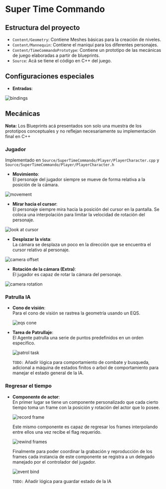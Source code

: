 # Super Time Commando

## Estructura del proyecto

- `Content/Geometry`: Contiene Meshes básicas para la creación de niveles.
- `Content/Mannequin`: Contiene el maniquí para los diferentes personajes.
- `Content/TimeCommandoPrototype`: Contiene un prototipo de las mecánicas de
  juego elaboradas a partir de blueprints.
- `Source`: Acá se tiene el código en C++ del juego.

## Configuraciones especiales

- **Entradas**:

![bindings](https://raw.githubusercontent.com/HalbardHobby/SuperTimeCommando/master/images/configs/inputs.PNG)

## Mecánicas
**Nota:** Los Blueprints acá presentados son solo una muestra de los prototipos
conceptuales y no reflejan necesariamente su implementación final en C++

### Jugador

Implementado en `Source/SuperTimeCommando/Player/PlayerCharacter.cpp` y
`Source/SuperTimeCommando/Player/PlayerCharacter.h`

- **Movimiento**:  
  El personaje del jugador siempre se mueve de forma relativa a la posición de
  la cámara.

![movement](https://raw.githubusercontent.com/HalbardHobby/SuperTimeCommando/master/images/blueprints/movement.PNG)

- **Mirar hacia el cursor**:  
  El personaje siempre mira hacia la posición del cursor en la pantalla. Se coloca
  una interpolación para limitar la velocidad de rotación del personaje.

![look at cursor](https://raw.githubusercontent.com/HalbardHobby/SuperTimeCommando/master/images/blueprints/look_at_cursor.PNG)

- **Desplazar la vista**:  
  La cámara se desplaza un poco en la dirección que se encuentra el cursor
  relativo al personaje.

![camera offset](https://raw.githubusercontent.com/HalbardHobby/SuperTimeCommando/master/images/blueprints/camera_offset.PNG)

- **Rotación de la cámara (Extra)**:  
  El jugador es capaz de rotar la cámara del personaje.

![camera rotation](https://raw.githubusercontent.com/HalbardHobby/SuperTimeCommando/master/images/blueprints/camera_rotation.PNG)

### Patrulla IA

- **Cono de visión**:  
  Para el cono de visión se rastrea la geometría usando un EQS.

  ![eqs cone](https://raw.githubusercontent.com/HalbardHobby/SuperTimeCommando/master/images/on_scene/eqs_cone.PNG)

- **Tarea de Patrullaje**:  
  El Agente patrulla una serie de puntos predefinidos en un orden especifico.

  ![patrol task](https://raw.githubusercontent.com/HalbardHobby/SuperTimeCommando/master/images/blueprints/ai_patrol/patrol_task.PNG)

  `TODO:` Añadir lógica para comportamiento de combate y busqueda, adicional a
  máquina de estados finitos o arbol de comportamiento para manejar el estado
  general de la IA.

### Regresar el tiempo

- **Componente de actor**:  
  En primer lugar se tiene un componente personalizado que cada cierto tiempo
  toma un frame con la posición y rotación del actor que lo posee.

  ![record frame](https://raw.githubusercontent.com/HalbardHobby/SuperTimeCommando/master/images/blueprints/rewind_time/record_frame.png)

  Este mismo componente es capaz de regresar los frames interpolando entre ellos
  una vez recibe el flag requerido.

  ![rewind frames](https://raw.githubusercontent.com/HalbardHobby/SuperTimeCommando/master/images/blueprints/rewind_time/rewind_frames.PNG)

  Finalmente para poder coordinar la grabación y reproducción de los frames cada
  instancia de este componente se registra a un delegado manejado por el
  controlador del jugador.

  ![event bind](https://raw.githubusercontent.com/HalbardHobby/SuperTimeCommando/master/images/blueprints/rewind_time/event_bind.PNG)

  `TODO:` Añadir lógica para guardar estado de la IA
